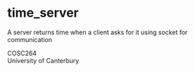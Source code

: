 # time_server
A server returns time when a client asks for it using socket for communication


COSC264 </br>
University of Canterbury
